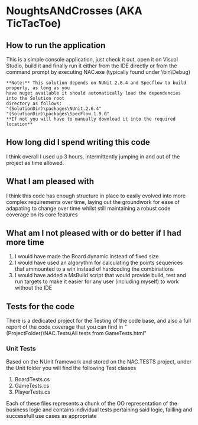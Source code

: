 # NoughtsANdCrosses (AKA TicTacToe)

## How to run the application
This is a simple console application, just check it out, open it on Visual Studio, build it and finally run 
it either from the IDE directly or from the command prompt by executing NAC.exe (typically found under <ProjectFolder>\bin\Debug)

```
**Note:** This solution depends on NUNit 2.6.4 and Specflow to build properly, as long as you 
have nuget available it should automatically load the dependencies into the Solution root 
directory as follows:
"(SolutionDir)\packages\NUnit.2.6.4"
"(SolutionDir)\packages\SpecFlow.1.9.0"
**If not you will have to manually download it into the required location**
```

## How long did I spend writing this code
I think overall I used up 3 hours, intermittently jumping in and out of the project as time allowed.

## What I am pleased with
I think this code has enough structure in place to easily evolved into more complex requirements over time, laying out the groundwork for 
ease of adapating to change over time whilst still maintaining a robust code coverage on its core features

## What am I not pleased with or do better if I had more time
1. I would have made the Board dynamic instead of fixed size
2. I would have used an algorythm for calculating the points sequences that ammounted to a win instead of hardcoding the combinations
3. I would have added a MsBuild script that would provide build, test and run targets to make it easier for any user (including myself) to work without the IDE

## Tests for the code
There is a dedicated project for the Testing of the code base, and also a full report of the code coverage that you can find in "(ProjectFolder)\NAC.Tests\All tests from GameTests.html"

### Unit Tests
Based on the NUnit framework and stored on the NAC.TESTS project, under the Unit folder you will find the following Test classes
1. BoardTests.cs
2. GameTests.cs
3. PlayerTests.cs

Each of these files represents a chunk of the OO representation of the business logic and contains individual tests pertaining said logic, failling and successfull use cases as appropriate

